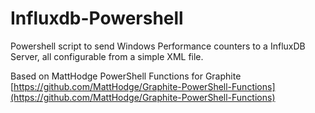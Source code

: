 # Influxdb-Powershell
Powershell script to send Windows Performance counters to a InfluxDB Server, all configurable from a simple XML file.

Based on MattHodge PowerShell Functions for Graphite [https://github.com/MattHodge/Graphite-PowerShell-Functions](https://github.com/MattHodge/Graphite-PowerShell-Functions)